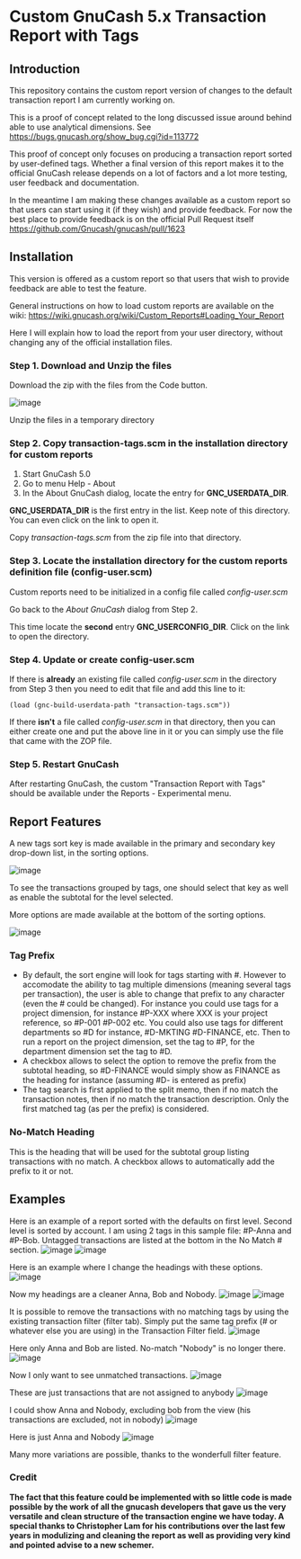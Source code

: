 # Custom GnuCash 5.x Transaction Report with Tags
## Introduction
This repository contains the custom report version of changes to the default transaction report I am currently working on.

This is a proof of concept related to the long discussed issue around behind able to use analytical dimensions. 
See https://bugs.gnucash.org/show_bug.cgi?id=113772

This proof of concept only focuses on producing a transaction report sorted by user-defined tags. Whether a final version of this report makes it to the official GnuCash release depends on a lot of factors and a lot more testing, user feedback and documentation. 

In the meantime I am making these changes available as a custom report so that users can start using it (if they wish) and provide feedback. For now the best place to provide feedback is on the official Pull Request itself https://github.com/Gnucash/gnucash/pull/1623 

## Installation

This version is offered as a custom report so that users that wish to provide feedback are able to test the feature.

General instructions on how to load custom reports are available on the wiki: https://wiki.gnucash.org/wiki/Custom_Reports#Loading_Your_Report

Here I will explain how to load the report from your user directory, without changing any of the official installation files.

### Step 1. Download and Unzip the files

Download the zip with the files from the Code button.

![image](https://github.com/dawansv/gnucash-transaction-tags/assets/267163/c59f5e03-ba77-4fdb-afbf-94fe75737959)

Unzip the files in a temporary directory

### Step 2. Copy transaction-tags.scm in the installation directory for custom reports

1. Start GnuCash 5.0
2. Go to menu Help - About
3. In the About GnuCash dialog, locate the entry for **GNC_USERDATA_DIR**. 
 
**GNC_USERDATA_DIR** is the first entry in the list. Keep note of this directory. You can even click on the link to open it.

Copy _transaction-tags.scm_ from the zip file into that directory.

### Step 3. Locate the installation directory for the custom reports definition file (config-user.scm)

Custom reports need to be initialized in a config file called _config-user.scm_

Go back to the _About GnuCash_ dialog from Step 2. 

This time locate the **second** entry **GNC_USERCONFIG_DIR**. Click on the link to open the directory.

### Step 4. Update or create config-user.scm

If there is **already** an existing file called _config-user.scm_ in the directory from Step 3 then you need to edit that file and add this line to it:

`(load (gnc-build-userdata-path "transaction-tags.scm"))`

If there **isn't** a file called _config-user.scm_ in that directory, then you can either create one and put the above line in it or you can simply use the file that came with the ZOP file.

### Step 5. Restart GnuCash

After restarting GnuCash, the custom "Transaction Report with Tags" should be available under the Reports - Experimental menu.

## Report Features

A new tags sort key is made available in the primary and secondary key drop-down list, in the sorting options.

![image](https://github.com/Gnucash/gnucash/assets/267163/89f11c52-5a88-44ad-be61-605c5ec2271e)

To see the transactions grouped by tags, one should select that key as well as enable the subtotal for the level selected.

More options are made available at the bottom of the sorting options.

![image](https://github.com/Gnucash/gnucash/assets/267163/d7adf39d-751b-4a2c-b8de-a8cefd8c3f83)

### Tag Prefix

- By default, the sort engine will look for tags starting with #. However to accomodate the ability to tag multiple dimensions (meaning several tags per transaction), the user is able to change that prefix to any character (even the # could be changed). For instance you could use tags for a project dimension, for instance #P-XXX where XXX is your project reference, so #P-001 #P-002 etc. You could also use tags for different departments so #D for instance, #D-MKTING #D-FINANCE, etc. Then to run a report on the project dimension, set the tag to #P, for the department dimension set the tag to #D. 
- A checkbox allows to select the option to remove the prefix from the subtotal heading, so #D-FINANCE would simply show as FINANCE as the heading for instance (assuming #D- is entered as prefix)
- The tag search is first applied to the split memo, then if no match the transaction notes, then if no match the transaction description. Only the first matched tag (as per the prefix) is considered.

### No-Match Heading
This is the heading that will be used for the subtotal group listing transactions with no match. A checkbox allows to automatically add the prefix to it or not.

## Examples
Here is an example of a report sorted with the defaults on first level. Second level is sorted by account. I am using 2 tags in this sample file: #P-Anna and #P-Bob. Untagged transactions are listed at the bottom in the No Match # section.
![image](https://user-images.githubusercontent.com/267163/235810080-d1ddeb62-291d-42f5-bda2-a32c71fcb69a.png)
![image](https://user-images.githubusercontent.com/267163/235810114-5abecc03-6c4f-4b05-b7eb-bee49d67e549.png)

Here is an example where I change the headings with these options.
![image](https://github.com/Gnucash/gnucash/assets/267163/e60027cd-d543-4ed7-b0a2-26448e161036)

Now my headings are a cleaner Anna, Bob and Nobody.
![image](https://user-images.githubusercontent.com/267163/235810285-6ecd1fda-675a-45ba-943c-be07810fb308.png)
![image](https://user-images.githubusercontent.com/267163/235810305-b187e3c1-5990-4c9f-a09a-fd0664e839dd.png)

It is possible to remove the transactions with no matching tags by using the existing transaction filter (filter tab). Simply put the same tag prefix (# or whatever else you are using) in the Transaction Filter field.
![image](https://user-images.githubusercontent.com/267163/235810409-6d96c353-3e0e-48d3-aede-e4510a9fd62d.png)

Here only Anna and Bob are listed. No-match "Nobody" is no longer there.
![image](https://user-images.githubusercontent.com/267163/235810480-de731104-ab48-4f30-a4dd-6257ef9f7f96.png)

Now I only want to see unmatched transactions.
![image](https://user-images.githubusercontent.com/267163/235812471-4aff7c8b-12f4-454b-b865-eb5d218a9f5b.png)

These are just transactions that are not assigned to anybody
![image](https://user-images.githubusercontent.com/267163/235812541-32044a35-a32a-46ee-9942-228b9b0cc9fe.png)

I could show Anna and Nobody, excluding bob from the view (his transactions are excluded, not in nobody)
![image](https://user-images.githubusercontent.com/267163/235812651-0a44e31f-9151-4252-9789-632d36a00b6b.png)

Here is just Anna and Nobody
![image](https://user-images.githubusercontent.com/267163/235812705-d9a8a4e5-2f4b-4ff4-97c2-b9f0b8b2920e.png)

Many more variations are possible, thanks to the wonderfull filter feature. 

### Credit

**The fact that this feature could be implemented with so little code is made possible by the work of all the gnucash developers that gave us the very versatile and clean structure of the transaction engine we have today. A special thanks to Christopher Lam for his contributions over the last few years in modulizing and cleaning the report as well as providing very kind and pointed advise to a new schemer.**

